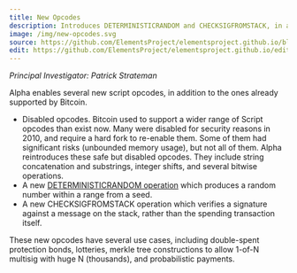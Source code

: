 ```yaml
---
title: New Opcodes
description: Introduces DETERMINISTICRANDOM and CHECKSIGFROMSTACK, in addition to re-enabling several scripts previously disabled in Bitcoin.
image: /img/new-opcodes.svg
source: https://github.com/ElementsProject/elementsproject.github.io/blob/master/source/elements/opcodes/index.md
edit: https://github.com/ElementsProject/elementsproject.github.io/edit/master/source/elements/opcodes/index.md
---
```


*Principal Investigator: Patrick Strateman*

Alpha enables several new script opcodes, in addition to the ones already supported by Bitcoin.
* Disabled opcodes. Bitcoin used to support a wider range of Script opcodes than exist now. Many were disabled for security reasons in 2010, and require a hard fork to re-enable them. Some of them had significant risks (unbounded memory usage), but not all of them. Alpha reintroduces these safe but disabled opcodes. They include string concatenation and substrings, integer shifts, and several bitwise operations.
* A new [DETERMINISTICRANDOM operation][deterministic-random] which produces a random number within a range from a seed.
* A new CHECKSIGFROMSTACK operation which verifies a signature against a message on the stack, rather than the spending transaction itself.

These new opcodes have several use cases, including double-spent protection bonds, lotteries, merkle tree constructions to allow 1-of-N multisig with huge N (thousands), and probabilistic payments.

[deterministic-random]: https://github.com/ElementsProject/elements/blob/alpha/src/script/interpreter.cpp#L1252-L1305
